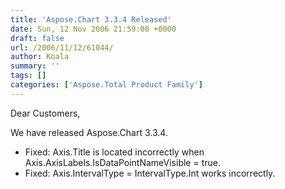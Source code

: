 ```yaml
---
title: 'Aspose.Chart 3.3.4 Released'
date: Sun, 12 Nov 2006 21:59:00 +0000
draft: false
url: /2006/11/12/61044/
author: Koala
summary: ''
tags: []
categories: ['Aspose.Total Product Family']
---
```


Dear Customers,

We have released Aspose.Chart 3.3.4.

*   Fixed: Axis.Title is located incorrectly when Axis.AxisLabels.IsDataPointNameVisible = true.
*   Fixed: Axis.IntervalType = IntervalType.Int works incorrectly.








